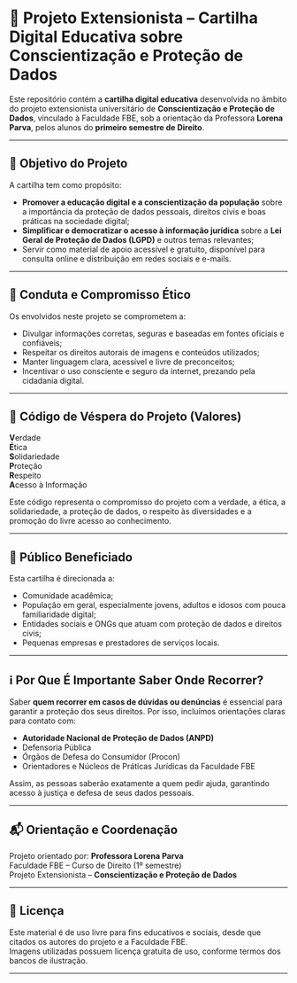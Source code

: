
# 📘 Projeto Extensionista – Cartilha Digital Educativa sobre Conscientização e Proteção de Dados

Este repositório contém a **cartilha digital educativa** desenvolvida no âmbito do projeto extensionista universitário de **Conscientização e Proteção de Dados**, vinculado à Faculdade FBE, sob a orientação da Professora **Lorena Parva**, pelos alunos do **primeiro semestre de Direito**.

---

## 🎯 Objetivo do Projeto

A cartilha tem como propósito:
- **Promover a educação digital e a conscientização da população** sobre a importância da proteção de dados pessoais, direitos civis e boas práticas na sociedade digital;
- **Simplificar e democratizar o acesso à informação jurídica** sobre a **Lei Geral de Proteção de Dados (LGPD)** e outros temas relevantes;
- Servir como material de apoio acessível e gratuito, disponível para consulta online e distribuição em redes sociais e e-mails.

---

## 📜 Conduta e Compromisso Ético

Os envolvidos neste projeto se comprometem a:
- Divulgar informações corretas, seguras e baseadas em fontes oficiais e confiáveis;
- Respeitar os direitos autorais de imagens e conteúdos utilizados;
- Manter linguagem clara, acessível e livre de preconceitos;
- Incentivar o uso consciente e seguro da internet, prezando pela cidadania digital.

---

## 🔐 Código de Véspera do Projeto (Valores)

**V**erdade  
**É**tica  
**S**olidariedade  
**P**roteção  
**R**espeito  
**A**cesso à Informação  

Este código representa o compromisso do projeto com a verdade, a ética, a solidariedade, a proteção de dados, o respeito às diversidades e a promoção do livre acesso ao conhecimento.

---

## 👥 Público Beneficiado

Esta cartilha é direcionada a:
- Comunidade acadêmica;
- População em geral, especialmente jovens, adultos e idosos com pouca familiaridade digital;
- Entidades sociais e ONGs que atuam com proteção de dados e direitos civis;
- Pequenas empresas e prestadores de serviços locais.

---

## ℹ️ Por Que É Importante Saber Onde Recorrer?

Saber **quem recorrer em casos de dúvidas ou denúncias** é essencial para garantir a proteção dos seus direitos. Por isso, incluímos orientações claras para contato com:
- **Autoridade Nacional de Proteção de Dados (ANPD)**
- Defensoria Pública
- Órgãos de Defesa do Consumidor (Procon)
- Orientadores e Núcleos de Práticas Jurídicas da Faculdade FBE

Assim, as pessoas saberão exatamente a quem pedir ajuda, garantindo acesso à justiça e defesa de seus dados pessoais.

---

## 📬 Orientação e Coordenação

Projeto orientado por:
**Professora Lorena Parva**  
Faculdade FBE – Curso de Direito (1º semestre)  
Projeto Extensionista – **Conscientização e Proteção de Dados**

---

## 📄 Licença

Este material é de uso livre para fins educativos e sociais, desde que citados os autores do projeto e a Faculdade FBE.  
Imagens utilizadas possuem licença gratuita de uso, conforme termos dos bancos de ilustração.

---
